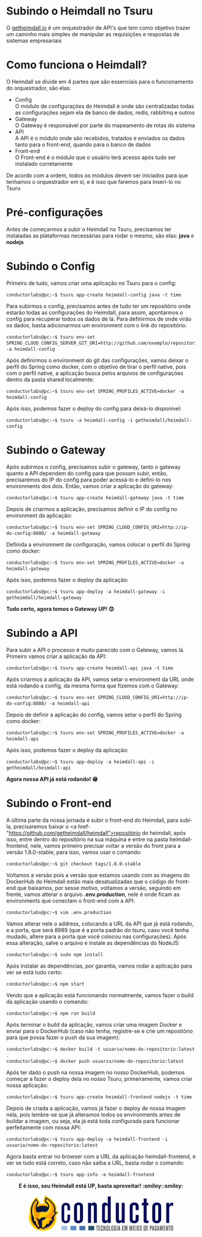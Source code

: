 # Subindo o Heimdall no Tsuru
O <a href="https://getheimdall.io">getheimdall.io</a> é um orquestrador de API's que tem como objetivo trazer um caminho mais simples de manipular as requisições e respostas de sistemas empresariais

# Como funciona o Heimdall?
O Heimdall se divide em 4 partes que são essenciais para o funcionamento do orquestrador, são elas:
* Config  
O módulo de configurações do Heimdall é onde são centralizadas todas as configurações sejam ela de banco de dados, redis, rabbitmq e outros
* Gateway  
O Gateway é responsável por parte do mapeamento de rotas do sistema
* API  
A API é o módulo onde são recebidos, tratados e enviados os dados tanto para o front-end, quando para o banco de dados
* Front-end  
O Front-end é o módulo que o usuário terá acesso após tudo ser instalado corretamente

De acordo com a ordem, todos os módulos devem ser iniciados para que tenhamos o orquestrador em si, e é isso que faremos para inseri-lo no Tsuru

# Pré-configurações
Antes de começarmos a subir o Heimdall no Tsuru, precisamos ter instaladas as plataformas necessárias para rodar o mesmo, são elas: **java** e **nodejs**

# Subindo o Config
Primeiro de tudo, vamos criar uma aplicação no Tsuru para o config: 
```console
conductorlabs@pc:~$ tsuru app-create heimdall-config java -t time
```

Para subirmos o config, precisamos antes de tudo ter um repositório onde estarão todas as configurações do Heimdall, para assim, apontarmos o config para recuperar todos os dados de lá. Para definirmos de onde virão os dados, basta adicionarmos um environment com o link do repositório:
```console
conductorlabs@pc:~$ tsuru env-set SPRING_CLOUD_CONFIG_SERVER_GIT_URI=http://github.com/exemplo/repositorio -a heimdall-config
```

Após definirmos o environment do git das configurações, vamos deixar o perfil do Spring como docker, com o objetivo de tirar o perfil native, pois com o perfil native, a aplicação busca pelos arquivos de configurações dentro da pasta shared localmente: 
```console
conductorlabs@pc:~$ tsuru env-set SPRING_PROFILES_ACTIVE=docker -a heimdall-config
```

Após isso, podemos fazer o deploy do config para deixá-lo disponível: 
```console
conductorlabs@pc:~$ tsuru -a heimdall-config -i getheimdall/heimdall-config
```

# Subindo o Gateway
Após subirmos o config, precisamos subir o gateway, tanto o gateway quanto a API dependem do config para que possam subir, então, precisaremos do IP do config para poder acessá-lo e defini-lo nos environments dos dois.
Então, vamos criar a aplicação do gateway: 
```console
conductorlabs@pc:~$ tsuru app-create heimdall-gateway java -t time
```

Depois de criarmos a aplicação, precisamos definir o IP do config no environment da aplicação: 
```console
conductorlabs@pc:~$ tsuru env-set SPRING_CLOUD_CONFIG_URI=http://ip-do-config:8888/ -a heimdall-gateway
```

Definida a environment de configuração, vamos colocar o perfil do Spring como docker: 
```console
conductorlabs@pc:~$ tsuru env-set SPRING_PROFILES_ACTIVE=docker -a heimdall-gateway
```

Após isso, podemos fazer o deploy da aplicação: 
```console
conductorlabs@pc:~$ tsuru app-deploy -a heimdall-gateway -i getheimdall/heimdall-gateway
```

<b>Tudo certo, agora temos o Gateway UP! :blush:</b>

# Subindo a API
Para subir a API o processo é muito parecido com o Gateway, vamos lá. Primeiro vamos criar a aplicação da API: 
```console
conductorlabs@pc:~$ tsuru app-create heimdall-api java -t time
```

Após criarmos a aplicação da API, vamos setar o environment da URL onde está rodando a config, da mesma forma que fizemos com o Gateway: 
```console
conductorlabs@pc:~$ tsuru env-set SPRING_CLOUD_CONFIG_URI=http://ip-do-config:8888/ -a heimdall-api
```

Depois de definir a aplicação do config, vamos setar o perfil do Spring como docker: 
```console
conductorlabs@pc:~$ tsuru env-set SPRING_PROFILES_ACTIVE=docker -a heimdall-api
```

Após isso, podemos fazer o deploy da aplicação: 
```console
conductorlabs@pc:~$ tsuru app-deploy -a heimdall-api -i getheimdall/heimdall-api
```

<b>Agora nossa API já está rodando! :grin:</b>

# Subindo o Front-end
A última parte da nossa jornada é subir o front-end do Heimdall, para subí-la, precisaremos baixar o <a href-"https://github.com/getheimdall/heimdall">repositório do heimdall</a>, após isso, 
entre dentro do repositório na sua máquina e entre na pasta heimdall-frontend, nele, vamos primeiro precisar voltar a versão do front para a versão
1.8.0-stable, para isso, vamos usar o comando: 
```console
conductorlabs@pc:~$ git checkout tags/1.8.0-stable
```

Voltamos a versão pois a versão que estamos usando com as imagens do DockerHub do Heimdall estão mais desatualizadas que o código do front-end que baixamos, 
por sesse motivo, voltamos a versão, seguindo em frente, vamos alterar o arquivo <b>.env.production</b>, nele é onde ficam as environments que 
conectam o front-end com a API: 
```console
conductorlabs@pc:~$ vim .env.production
```

Vamos alterar nele o address, colocando a URL da API que já está rodando, e a porta, que será 8989 (que é a porta padrão do tsuru, caso você tenha mudado, 
altere para a porta que você colocou nas configurações). Após essa alteração, salve o arquivo e instale as dependências do NodeJS: 
```console
conductorlabs@pc:~$ sudo npm install
```

Após instalar as dependências, por garantia, vamos rodar a aplicação para ver se está tudo certo:
```console
conductorlabs@pc:~$ npm start
```

Vendo que a aplicação está funcionando normalmente, vamos fazer o build da aplicação usando o comando: 
```console
conductorlabs@pc:~$ npm run build
```

Após terminar o build da aplicação, vamos criar uma imagem Docker e enviar para o DockerHub (caso não tenha, registre-se e crie um repositório para que possa fazer o push da sua imagem): 
```console
conductorlabs@pc:~$ docker build -t usuario/nome-do-repositorio:latest .
conductorlabs@pc:~$ docker push usuario/nome-do-repositorio:latest
```

Após ter dado o push na nossa imagem no nosso DockerHub, podemos começar a fazer o deploy dela no nosso Tsuru, primeiramente, vamos criar nossa aplicação: 
```console
conductorlabs@pc:~$ tsuru app-create heimdall-frontend nodejs -t time
```

Depois de criada a aplicação, vamos já fazer o deploy de nossa imagem nela, pois lembre-se que já alteramos todos os environments antes de buildar a imagem, 
ou seja, ela já está toda configurada para funcionar perfeitamente com nossa API: 
```console
conductorlabs@pc:~$ tsuru app-deploy -a heimdall-frontend -i usuario/nome-do-repositorio:latest
```

Agora basta entrar no browser com a URL da aplicação heimdall-frontend, e ver se tudo está correto, caso não saiba a URL, basta rodar o comando: 
```console
conductorlabs@pc:~$ tsuru app-info -a heimdall-frontend
```

<div align="center">
  <b>E é isso, seu Heimdall está UP, basta aproveitar! :smiley::smiley:</b>
</div>
<br />
<div align="center">
  <a href="https://github.com/getheimdall/heimdall"><img src="./images/logo-heimdall.png" width="80" /></a>
  <a href="http://www.conductor.com.br/"><img src="./images/logo-conductor.png" width="300" /></a>
</div>
